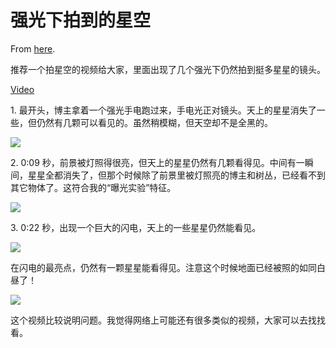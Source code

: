 # 强光下拍到的星空

From [here](https://yinwang1.substack.com/p/1db).

推荐一个拍星空的视频给大家，里面出现了几个强光下仍然拍到挺多星星的镜头。

[Video](https://www.youtube-nocookie.com/embed/4UKvK8b7uOg)

1\. 最开头，博主拿着一个强光手电跑过来，手电光正对镜头。天上的星星消失了一些，但仍然有几颗可以看见的。虽然稍模糊，但天空却不是全黑的。

![](https://substackcdn.com/image/fetch/w_1456,c_limit,f_auto,q_auto:good,fl_progressive:steep/https%3A%2F%2Fsubstack-post-media.s3.amazonaws.com%2Fpublic%2Fimages%2Ff7ffea87-4c37-40d8-8223-7a243b798a40_2388x1668.png)

2\. 0:09 秒，前景被灯照得很亮，但天上的星星仍然有几颗看得见。中间有一瞬间，星星全都消失了，但那个时候除了前景里被灯照亮的博主和树丛，已经看不到其它物体了。这符合我的“曝光实验”特征。

![](https://substackcdn.com/image/fetch/w_1456,c_limit,f_auto,q_auto:good,fl_progressive:steep/https%3A%2F%2Fsubstack-post-media.s3.amazonaws.com%2Fpublic%2Fimages%2F3fe433bb-5305-4c7c-a9ed-deded5b90afc_2388x1668.png)

3\. 0:22 秒，出现一个巨大的闪电，天上的一些星星仍然能看见。

![](https://substackcdn.com/image/fetch/w_1456,c_limit,f_auto,q_auto:good,fl_progressive:steep/https%3A%2F%2Fsubstack-post-media.s3.amazonaws.com%2Fpublic%2Fimages%2F86a51e27-6ff5-4e1b-8b95-b7cf3993cd57_2388x1668.png)

在闪电的最亮点，仍然有一颗星星能看得见。注意这个时候地面已经被照的如同白昼了！

![](https://substackcdn.com/image/fetch/w_1456,c_limit,f_auto,q_auto:good,fl_progressive:steep/https%3A%2F%2Fsubstack-post-media.s3.amazonaws.com%2Fpublic%2Fimages%2Febf416b8-db6b-4583-82f2-371b7d139839_2388x1668.png)

这个视频比较说明问题。我觉得网络上可能还有很多类似的视频，大家可以去找找看。
